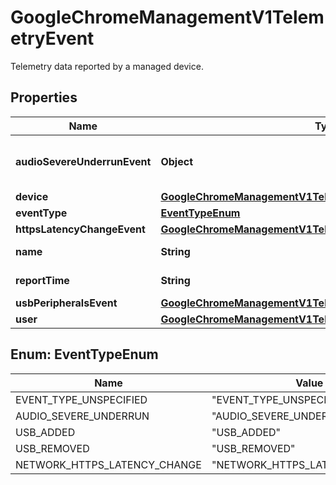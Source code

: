 

# GoogleChromeManagementV1TelemetryEvent

Telemetry data reported by a managed device.

## Properties

| Name | Type | Description | Notes |
|------------ | ------------- | ------------- | -------------|
|**audioSevereUnderrunEvent** | **Object** | &#x60;TelemetryAudioSevereUnderrunEvent&#x60; is triggered when a audio devices run out of buffer data for more than 5 seconds. |  [optional] |
|**device** | [**GoogleChromeManagementV1TelemetryDeviceInfo**](GoogleChromeManagementV1TelemetryDeviceInfo.md) |  |  [optional] |
|**eventType** | [**EventTypeEnum**](#EventTypeEnum) | The event type of the current event. |  [optional] |
|**httpsLatencyChangeEvent** | [**GoogleChromeManagementV1TelemetryHttpsLatencyChangeEvent**](GoogleChromeManagementV1TelemetryHttpsLatencyChangeEvent.md) |  |  [optional] |
|**name** | **String** | Output only. Resource name of the event. |  [optional] [readonly] |
|**reportTime** | **String** | Timestamp that represents when the event was reported. |  [optional] |
|**usbPeripheralsEvent** | [**GoogleChromeManagementV1TelemetryUsbPeripheralsEvent**](GoogleChromeManagementV1TelemetryUsbPeripheralsEvent.md) |  |  [optional] |
|**user** | [**GoogleChromeManagementV1TelemetryUserInfo**](GoogleChromeManagementV1TelemetryUserInfo.md) |  |  [optional] |



## Enum: EventTypeEnum

| Name | Value |
|---- | -----|
| EVENT_TYPE_UNSPECIFIED | &quot;EVENT_TYPE_UNSPECIFIED&quot; |
| AUDIO_SEVERE_UNDERRUN | &quot;AUDIO_SEVERE_UNDERRUN&quot; |
| USB_ADDED | &quot;USB_ADDED&quot; |
| USB_REMOVED | &quot;USB_REMOVED&quot; |
| NETWORK_HTTPS_LATENCY_CHANGE | &quot;NETWORK_HTTPS_LATENCY_CHANGE&quot; |



